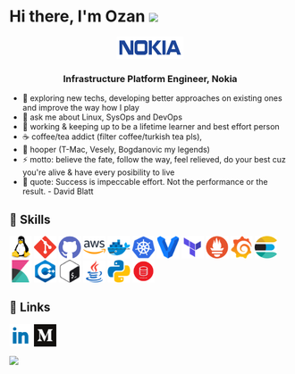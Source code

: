 
<h1>Hi there, I'm Ozan <img src="https://media.giphy.com/media/hvRJCLFzcasrR4ia7z/giphy.gif" width="15px"> </h1>
<center><img src="icons/nokia-logo.png" alt="Nokia" height="40" width="120"></center>
<h3 align="center">Infrastructure Platform Engineer, Nokia</h3>

- 🔭 exploring new techs, developing better approaches on existing ones and improve the way how I play
- 💬 ask me about Linux, SysOps and DevOps
- 📖 working & keeping up to be a lifetime learner and best effort person
- ☕ coffee/tea addict (filter coffee/turkish tea pls), 
- 🏀 hooper (T-Mac, Vesely, Bogdanovic my legends)
- ⚡ motto: believe the fate, follow the way, feel relieved, do your best cuz you're alive & have every posibility to live
- 📝 quote: Success is impeccable effort. Not the performance or the result. - David Blatt

## 🧰 Skills

<a href="https://www.linux.org/" target="_blank"> <img src="icons/linux.svg" width=40 height=40 alt="linux"/></a>
<a href="https://git-scm.com/" target="_blank"> <img src="icons/git.svg" width=40 height=40 alt="git"/></a>
<a href="https://github.com/" target="_blank"> <img src="icons/github.svg" width=40 height=40 alt="github"/></a>
<a href="https://aws.amazon.com/" target="_blank"> <img src="icons/aws.svg" width=40 height=40 alt="aws"/></a>
<a href="https://www.docker.com" target="_blank"> <img src="icons/docker.svg" width=40 height=40 alt="docker"/></a>
<a href="https://kubernetes.io/" target="_blank"> <img src="icons/kubernetes.svg" width=40 height=40 alt="kubernetes"/></a>
<a href="https://www.vagrantup.com/" target="_blank"> <img src="icons/vagrant.svg" width=40 height=40 alt="vagrant"/></a>
<a href="https://www.terraform.io/" target="_blank"> <img src="icons/terraform.png" width=40 height=40 alt="terraform"/></a>
<a href="https://prometheus.io/" target="_blank"> <img src="icons/prometheus.png" width=40 height=40 alt="prometheus"/></a>
<a href="https://grafana.com/" target="_blank"> <img src="icons/grafana.svg" width=40 height=40 alt="grafana"/></a>
<a href="https://www.elastic.co/" target="_blank"> <img src="icons/elasticsearch.svg" width=40 height=40 alt="elasticsearch"/></a>
<a href="https://www.elastic.co/kibana/" target="_blank"> <img src="icons/kibana.svg" width=40 height=40 alt="kibana"/></a>
<a href="https://en.wikipedia.org/wiki/C%2B%2B" target="_blank"> <img src="icons/cpp.svg" width=40 height=40 alt="cpp"/></a>
<a href="https://www.gnu.org/software/bash/" target="_blank"> <img src="icons/bash.svg" width=40 height=40 alt="bash"/></a>
<a href="https://www.java.com/en/" target="_blank"> <img src="icons/java.svg" width=40 height=40 alt="java"/></a>
<a href="https://www.python.org/" target="_blank"> <img src="icons/python.svg" width=40 height=40 alt="python"/></a>
<a href="https://www.oracle.com/database/" target="_blank"> <img src="icons/oracle_db.png" width=40 height=40 alt="oracledb"/></a>


## 🔗 Links

<a href="https://www.linkedin.com/in/ozan-e/" target="_blank"> <img src="icons/linked-in.svg" width=40 height=40 alt="git"/></a>
<a href="https://oziie.medium.com/" target="_blank"> <img src="icons/medium.svg" width=40 height=40 alt="git"/></a>






![](https://komarev.com/ghpvc/?username=oziie&color=green&&style=flat)


<!-- 
Prometheus, Terraform
-->
<!-- 
<a href="" target="_blank"> <img src="icons/" width=40 height=40 alt=""/></a>
-->


<!--
**oziie/oziie** is a ✨ _special_ ✨ repository because its `README.md` (this file) appears on your GitHub profile.

Here are some ideas to get you started:

- 🔭 I’m currently working on ...
- 🌱 I’m currently learning ...
- 👯 I’m looking to collaborate on ...
- 🤔 I’m looking for help with ...
- 💬 Ask me about ...
- 📫 How to reach me: ...
- 😄 Pronouns: ...
- ⚡ Fun fact: ...


*** SKILLS NEW ICON:
🧰
*** PROFILE VIEW:
![](https://komarev.com/ghpvc/?username=oziie&color=green&&style=flat)

-->
